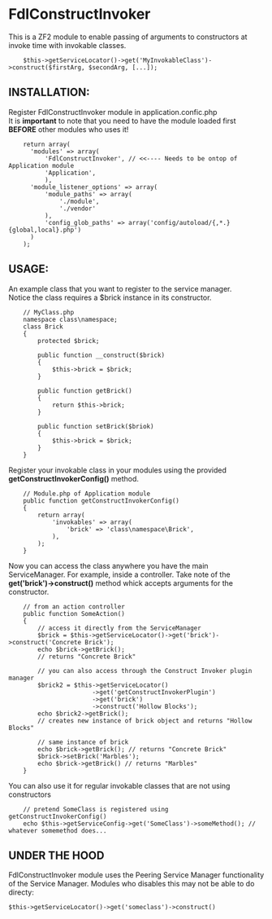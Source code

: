 FdlConstructInvoker
===============

This is a ZF2 module to enable passing of arguments to constructors at invoke time with invokable classes.

        $this->getServiceLocator()->get('MyInvokableClass')->construct($firstArg, $secondArg, [...]);


INSTALLATION:
-------------

Register FdlConstructInvoker module in application.confic.php  
It is __important__ to note that you need to have the module loaded first __BEFORE__ other modules who uses it!

        return array(
          'modules' => array(
              'FdlConstructInvoker', // <<---- Needs to be ontop of Application module
              'Application',
              ),
          'module_listener_options' => array(
              'module_paths' => array(
                  './module',
                  './vendor'
              ),
              'config_glob_paths' => array('config/autoload/{,*.}{global,local}.php')
          )
        );


USAGE:
------

An example class that you want to register to the service manager.  
Notice the class requires a $brick instance in its constructor.

        // MyClass.php
        namespace class\namespace;
        class Brick
        {
            protected $brick;
            
            public function __construct($brick)
            {
                $this->brick = $brick;
            }
            
            public function getBrick()
            {
                return $this->brick;
            }
            
            public function setBrick($briok)
            {
                $this->brick = $brick;
            }
        }

Register your invokable class in your modules using the provided __getConstructInvokerConfig()__ method.

        // Module.php of Application module
        public function getConstructInvokerConfig()
        {
            return array(
                'invokables' => array(
                    'brick' => 'class\namespace\Brick',
                ),
            );
        }

Now you can access the class anywhere you have the main ServiceManager. For example, inside a controller.
Take note of the __get('brick')->construct()__ method whick accepts arguments for the constructor.

        // from an action controller
        public function SomeAction()
        {
            // access it directly from the ServiceManager
            $brick = $this->getServiceLocator()->get('brick')->construct('Concrete Brick');
            echo $brick->getBrick();
            // returns "Concrete Brick"
            
            // you can also access through the Construct Invoker plugin manager
            $brick2 = $this->getServiceLocator()
                           ->get('getConstructInvokerPlugin')
                           ->get('brick')
                           ->construct('Hollow Blocks');
            echo $brick2->getBrick();
            // creates new instance of brick object and returns "Hollow Blocks"
            
            // same instance of brick
            echo $brick->getBrick(); // returns "Concrete Brick"
            $brick->setBrick('Marbles');
            echo $brick->getBrick() // returns "Marbles"
        }
        
You can also use it for regular invokable classes that are not using constructors

        // pretend SomeClass is registered using getConstructInvokerConfig()
        echo $this->getServiceConfig->get('SomeClass')->someMethod(); // whatever somemethod does...
        
UNDER THE HOOD
--------------

FdlConstructInvoker module uses the Peering Service Manager functionality of the Service Manager.
Modules who disables this may not be able to do directy:

    $this->getServiceLocator()->get('someclass')->construct()
